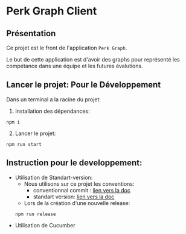 # Perk Graph Client

## Présentation
Ce projet est le front de l'application `Perk Graph`.

Le but de cette application est d'avoir des graphs pour représenté les compétance dans une équipe et les futures évalutions.

## Lancer le projet: Pour le Développement
Dans un terminal a la racine du projet:
1. Installation des dépendances:
```npm
npm i
``` 
2. Lancer le projet:
```npm
npm run start
```

## Instruction pour le developpement:
* Utilisation de Standart-version:
    * Nous utilisons sur ce projet les conventions:
        * conventionnal commit : [lien vers la doc](https://www.conventionalcommits.org/en/v1.0.0/)
        * standart version: [lien vers la doc](https://github.com/conventional-changelog/standard-version)
    * Lors de la création d'une nouvelle release:
    ```npm
    npm run release
    ```
* Utilisation de Cucumber